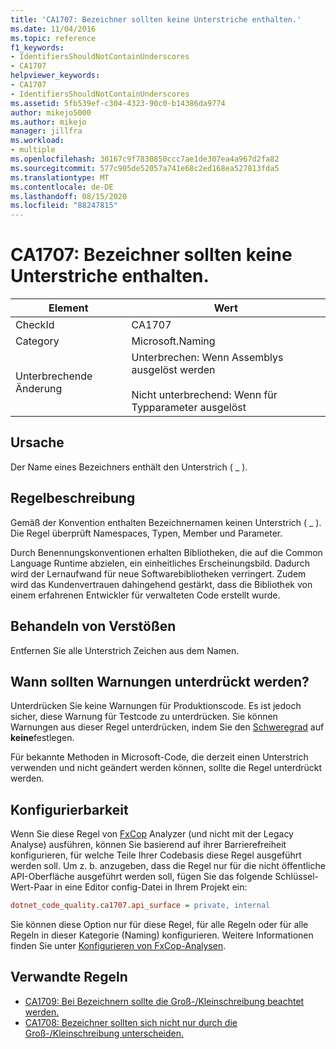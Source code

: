 ```yaml
---
title: 'CA1707: Bezeichner sollten keine Unterstriche enthalten.'
ms.date: 11/04/2016
ms.topic: reference
f1_keywords:
- IdentifiersShouldNotContainUnderscores
- CA1707
helpviewer_keywords:
- CA1707
- IdentifiersShouldNotContainUnderscores
ms.assetid: 5fb539ef-c304-4323-90c0-b14386da9774
author: mikejo5000
ms.author: mikejo
manager: jillfra
ms.workload:
- multiple
ms.openlocfilehash: 30167c9f7830850ccc7ae1de307ea4a967d2fa82
ms.sourcegitcommit: 577c905de52057a741e68c2ed168ea527813fda5
ms.translationtype: MT
ms.contentlocale: de-DE
ms.lasthandoff: 08/15/2020
ms.locfileid: "88247815"
---
```

# <a name="ca1707-identifiers-should-not-contain-underscores"></a>CA1707: Bezeichner sollten keine Unterstriche enthalten.

|Element|Wert|
|-|-|
|CheckId|CA1707|
|Category|Microsoft.Naming|
|Unterbrechende Änderung|Unterbrechen: Wenn Assemblys ausgelöst werden<br /><br /> Nicht unterbrechend: Wenn für Typparameter ausgelöst|

## <a name="cause"></a>Ursache

Der Name eines Bezeichners enthält den Unterstrich ( \_ ).

## <a name="rule-description"></a>Regelbeschreibung

Gemäß der Konvention enthalten Bezeichnernamen keinen Unterstrich ( \_ ). Die Regel überprüft Namespaces, Typen, Member und Parameter.

Durch Benennungskonventionen erhalten Bibliotheken, die auf die Common Language Runtime abzielen, ein einheitliches Erscheinungsbild. Dadurch wird der Lernaufwand für neue Softwarebibliotheken verringert. Zudem wird das Kundenvertrauen dahingehend gestärkt, dass die Bibliothek von einem erfahrenen Entwickler für verwalteten Code erstellt wurde.

## <a name="how-to-fix-violations"></a>Behandeln von Verstößen

Entfernen Sie alle Unterstrich Zeichen aus dem Namen.

## <a name="when-to-suppress-warnings"></a>Wann sollten Warnungen unterdrückt werden?

Unterdrücken Sie keine Warnungen für Produktionscode. Es ist jedoch sicher, diese Warnung für Testcode zu unterdrücken. Sie können Warnungen aus dieser Regel unterdrücken, indem Sie den [Schweregrad](use-roslyn-analyzers.md#rule-severity) auf **keine**festlegen.

Für bekannte Methoden in Microsoft-Code, die derzeit einen Unterstrich verwenden und nicht geändert werden können, sollte die Regel unterdrückt werden.

## <a name="configurability"></a>Konfigurierbarkeit

Wenn Sie diese Regel von [FxCop](install-fxcop-analyzers.md) Analyzer (und nicht mit der Legacy Analyse) ausführen, können Sie basierend auf ihrer Barrierefreiheit konfigurieren, für welche Teile Ihrer Codebasis diese Regel ausgeführt werden soll. Um z. b. anzugeben, dass die Regel nur für die nicht öffentliche API-Oberfläche ausgeführt werden soll, fügen Sie das folgende Schlüssel-Wert-Paar in eine Editor config-Datei in Ihrem Projekt ein:

```ini
dotnet_code_quality.ca1707.api_surface = private, internal
```

Sie können diese Option nur für diese Regel, für alle Regeln oder für alle Regeln in dieser Kategorie (Naming) konfigurieren. Weitere Informationen finden Sie unter [Konfigurieren von FxCop-Analysen](configure-fxcop-analyzers.md).

## <a name="related-rules"></a>Verwandte Regeln

- [CA1709: Bei Bezeichnern sollte die Groß-/Kleinschreibung beachtet werden.](../code-quality/ca1709.md)
- [CA1708: Bezeichner sollten sich nicht nur durch die Groß-/Kleinschreibung unterscheiden.](../code-quality/ca1708.md)
